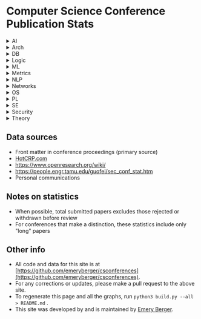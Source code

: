 # Computer Science Conference Publication Stats


<details>
<summary>
AI
</summary>
<IMG SRC="https://github.com/emeryberger/csconferences/blob/main/graphs/AAAI.png?raw=true" WIDTH="500"></IMG>
</details>

<details>
<summary>
Arch
</summary>
<IMG SRC="https://github.com/emeryberger/csconferences/blob/main/graphs/ASPLOS.png?raw=true" WIDTH="500"></IMG>
<IMG SRC="https://github.com/emeryberger/csconferences/blob/main/graphs/HPCA.png?raw=true" WIDTH="500"></IMG>
<IMG SRC="https://github.com/emeryberger/csconferences/blob/main/graphs/ISCA.png?raw=true" WIDTH="500"></IMG>
<IMG SRC="https://github.com/emeryberger/csconferences/blob/main/graphs/MICRO.png?raw=true" WIDTH="500"></IMG>
</details>

<details>
<summary>
DB
</summary>
<IMG SRC="https://github.com/emeryberger/csconferences/blob/main/graphs/SIGMOD.png?raw=true" WIDTH="500"></IMG>
<IMG SRC="https://github.com/emeryberger/csconferences/blob/main/graphs/VLDB.png?raw=true" WIDTH="500"></IMG>
</details>

<details>
<summary>
Logic
</summary>
<IMG SRC="https://github.com/emeryberger/csconferences/blob/main/graphs/CAV.png?raw=true" WIDTH="500"></IMG>
<IMG SRC="https://github.com/emeryberger/csconferences/blob/main/graphs/LICS.png?raw=true" WIDTH="500"></IMG>
</details>

<details>
<summary>
ML
</summary>
<IMG SRC="https://github.com/emeryberger/csconferences/blob/main/graphs/ICLR.png?raw=true" WIDTH="500"></IMG>
<IMG SRC="https://github.com/emeryberger/csconferences/blob/main/graphs/ICML.png?raw=true" WIDTH="500"></IMG>
<IMG SRC="https://github.com/emeryberger/csconferences/blob/main/graphs/NeurIPS.png?raw=true" WIDTH="500"></IMG>
</details>

<details>
<summary>
Metrics
</summary>
<IMG SRC="https://github.com/emeryberger/csconferences/blob/main/graphs/SIGMETRICS.png?raw=true" WIDTH="500"></IMG>
</details>

<details>
<summary>
NLP
</summary>
<IMG SRC="https://github.com/emeryberger/csconferences/blob/main/graphs/ACL.png?raw=true" WIDTH="500"></IMG>
</details>

<details>
<summary>
Networks
</summary>
<IMG SRC="https://github.com/emeryberger/csconferences/blob/main/graphs/NSDI.png?raw=true" WIDTH="500"></IMG>
<IMG SRC="https://github.com/emeryberger/csconferences/blob/main/graphs/SIGCOMM.png?raw=true" WIDTH="500"></IMG>
</details>

<details>
<summary>
OS
</summary>
<IMG SRC="https://github.com/emeryberger/csconferences/blob/main/graphs/EuroSys.png?raw=true" WIDTH="500"></IMG>
<IMG SRC="https://github.com/emeryberger/csconferences/blob/main/graphs/FAST.png?raw=true" WIDTH="500"></IMG>
<IMG SRC="https://github.com/emeryberger/csconferences/blob/main/graphs/OSDI.png?raw=true" WIDTH="500"></IMG>
<IMG SRC="https://github.com/emeryberger/csconferences/blob/main/graphs/SOSP.png?raw=true" WIDTH="500"></IMG>
<IMG SRC="https://github.com/emeryberger/csconferences/blob/main/graphs/USENIX-ATC.png?raw=true" WIDTH="500"></IMG>
</details>

<details>
<summary>
PL
</summary>
<IMG SRC="https://github.com/emeryberger/csconferences/blob/main/graphs/CC.png?raw=true" WIDTH="500"></IMG>
<IMG SRC="https://github.com/emeryberger/csconferences/blob/main/graphs/CGO.png?raw=true" WIDTH="500"></IMG>
<IMG SRC="https://github.com/emeryberger/csconferences/blob/main/graphs/ECOOP.png?raw=true" WIDTH="500"></IMG>
<IMG SRC="https://github.com/emeryberger/csconferences/blob/main/graphs/ICFP.png?raw=true" WIDTH="500"></IMG>
<IMG SRC="https://github.com/emeryberger/csconferences/blob/main/graphs/ISMM.png?raw=true" WIDTH="500"></IMG>
<IMG SRC="https://github.com/emeryberger/csconferences/blob/main/graphs/OOPSLA.png?raw=true" WIDTH="500"></IMG>
<IMG SRC="https://github.com/emeryberger/csconferences/blob/main/graphs/PLDI.png?raw=true" WIDTH="500"></IMG>
<IMG SRC="https://github.com/emeryberger/csconferences/blob/main/graphs/POPL.png?raw=true" WIDTH="500"></IMG>
<IMG SRC="https://github.com/emeryberger/csconferences/blob/main/graphs/PPoPP.png?raw=true" WIDTH="500"></IMG>
</details>

<details>
<summary>
SE
</summary>
<IMG SRC="https://github.com/emeryberger/csconferences/blob/main/graphs/ASE.png?raw=true" WIDTH="500"></IMG>
<IMG SRC="https://github.com/emeryberger/csconferences/blob/main/graphs/FSE.png?raw=true" WIDTH="500"></IMG>
<IMG SRC="https://github.com/emeryberger/csconferences/blob/main/graphs/ICSE.png?raw=true" WIDTH="500"></IMG>
<IMG SRC="https://github.com/emeryberger/csconferences/blob/main/graphs/ISSTA.png?raw=true" WIDTH="500"></IMG>
</details>

<details>
<summary>
Security
</summary>
<IMG SRC="https://github.com/emeryberger/csconferences/blob/main/graphs/CCS.png?raw=true" WIDTH="500"></IMG>
<IMG SRC="https://github.com/emeryberger/csconferences/blob/main/graphs/NDSS.png?raw=true" WIDTH="500"></IMG>
<IMG SRC="https://github.com/emeryberger/csconferences/blob/main/graphs/Oakland.png?raw=true" WIDTH="500"></IMG>
<IMG SRC="https://github.com/emeryberger/csconferences/blob/main/graphs/UsenixSec.png?raw=true" WIDTH="500"></IMG>
</details>

<details>
<summary>
Theory
</summary>
<IMG SRC="https://github.com/emeryberger/csconferences/blob/main/graphs/FOCS.png?raw=true" WIDTH="500"></IMG>
<IMG SRC="https://github.com/emeryberger/csconferences/blob/main/graphs/SODA.png?raw=true" WIDTH="500"></IMG>
<IMG SRC="https://github.com/emeryberger/csconferences/blob/main/graphs/STOC.png?raw=true" WIDTH="500"></IMG>
</details>


## Data sources

* Front matter in conference proceedings (primary source)
* [HotCRP.com](https://hotcrp.com)
* https://www.openresearch.org/wiki/
* https://people.engr.tamu.edu/guofei/sec_conf_stat.htm
* Personal communications

## Notes on statistics

* When possible, total submitted papers excludes those rejected or withdrawn before review
* For conferences that make a distinction, these statistics include only "long" papers

## Other info

* All code and data for this site is at [https://github.com/emeryberger/csconferences](https://github.com/emeryberger/csconferences).
* For any corrections or updates, please make a pull request to the above site.
* To regenerate this page and all the graphs, run `python3 build.py --all > README.md` .
* This site was developed by and is maintained by [Emery Berger](https://github.com/emeryberger).

